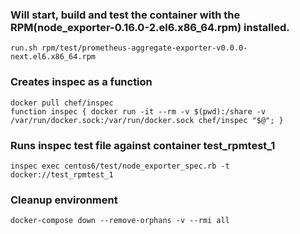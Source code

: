 ### Will start, build and test the container with the RPM(node_exporter-0.16.0-2.el6.x86_64.rpm) installed.
```
run.sh rpm/test/prometheus-aggregate-exporter-v0.0.0-next.el6.x86_64.rpm
```
### Creates inspec as a function
```
docker pull chef/inspec
function inspec { docker run -it --rm -v $(pwd):/share -v /var/run/docker.sock:/var/run/docker.sock chef/inspec "$@"; }
```
### Runs inspec test file against container test_rpmtest_1
```
inspec exec centos6/test/node_exporter_spec.rb -t docker://test_rpmtest_1
```

### Cleanup environment
```
docker-compose down --remove-orphans -v --rmi all
```